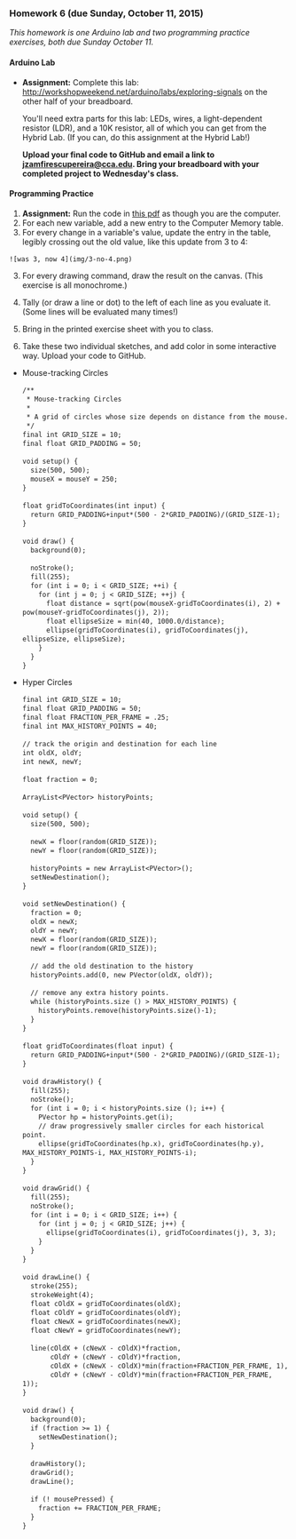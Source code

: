 ### Homework 6 (due Sunday, October 11, 2015)

*This homework is one Arduino lab and two programming practice exercises, both due Sunday October 11.*

#### Arduino Lab

- **Assignment:** Complete this lab: http://workshopweekend.net/arduino/labs/exploring-signals on the other half of your breadboard.
  
  You'll need extra parts for this lab: LEDs, wires, a light-dependent resistor (LDR), and a 10K resistor, all of which you can get from the Hybrid Lab. (If you can, do this assignment at the Hybrid Lab!)
  
  **Upload your final code to GitHub and email a link to [jzamfirescupereira@cca.edu](mailto:jzamfirescupereira@cca.edu). Bring your breadboard with your completed project to Wednesday's class.**

#### Programming Practice

1. **Assignment:** Run the code in [this pdf](https://github.com/zamfi/cca-programming-electronics-fall-2015/blob/master/hw/tracing-exercise.pdf?raw=true) as though you are the computer.
  1. For each new variable, add a new entry to the Computer Memory table.
  2. For every change in a variable's value, update the entry in the table, legibly crossing out the old value, like this update from 3 to 4:
    
    ![was 3, now 4](img/3-no-4.png)
  3. For every drawing command, draw the result on the canvas. (This exercise is all monochrome.)
  4. Tally (or draw a line or dot) to the left of each line as you evaluate it. (Some lines will be evaluated many times!)
  5. Bring in the printed exercise sheet with you to class.

2. Take these two individual sketches, and add color in some interactive way. Upload your code to GitHub.
  - Mouse-tracking Circles
    ```processing
    /**
     * Mouse-tracking Circles
     *
     * A grid of circles whose size depends on distance from the mouse.
     */
    final int GRID_SIZE = 10;
    final float GRID_PADDING = 50;

    void setup() {
      size(500, 500);
      mouseX = mouseY = 250;
    }

    float gridToCoordinates(int input) {
      return GRID_PADDING+input*(500 - 2*GRID_PADDING)/(GRID_SIZE-1);
    }

    void draw() {
      background(0);

      noStroke();
      fill(255);
      for (int i = 0; i < GRID_SIZE; ++i) {
        for (int j = 0; j < GRID_SIZE; ++j) {
          float distance = sqrt(pow(mouseX-gridToCoordinates(i), 2) + pow(mouseY-gridToCoordinates(j), 2));
          float ellipseSize = min(40, 1000.0/distance);
          ellipse(gridToCoordinates(i), gridToCoordinates(j), ellipseSize, ellipseSize);
        }
      }
    }
    ```
  - Hyper Circles
    ```processing
    final int GRID_SIZE = 10;
    final float GRID_PADDING = 50;
    final float FRACTION_PER_FRAME = .25;
    final int MAX_HISTORY_POINTS = 40;

    // track the origin and destination for each line
    int oldX, oldY;
    int newX, newY;

    float fraction = 0;

    ArrayList<PVector> historyPoints;

    void setup() {
      size(500, 500);

      newX = floor(random(GRID_SIZE));
      newY = floor(random(GRID_SIZE));

      historyPoints = new ArrayList<PVector>();
      setNewDestination();
    }

    void setNewDestination() {
      fraction = 0;
      oldX = newX;
      oldY = newY;
      newX = floor(random(GRID_SIZE));
      newY = floor(random(GRID_SIZE));

      // add the old destination to the history
      historyPoints.add(0, new PVector(oldX, oldY));

      // remove any extra history points.
      while (historyPoints.size () > MAX_HISTORY_POINTS) {
        historyPoints.remove(historyPoints.size()-1);
      }
    }

    float gridToCoordinates(float input) {
      return GRID_PADDING+input*(500 - 2*GRID_PADDING)/(GRID_SIZE-1);
    }

    void drawHistory() {
      fill(255);
      noStroke();
      for (int i = 0; i < historyPoints.size (); i++) {
        PVector hp = historyPoints.get(i);
        // draw progressively smaller circles for each historical point.
        ellipse(gridToCoordinates(hp.x), gridToCoordinates(hp.y), MAX_HISTORY_POINTS-i, MAX_HISTORY_POINTS-i);
      }
    }  

    void drawGrid() {
      fill(255);
      noStroke();
      for (int i = 0; i < GRID_SIZE; i++) {
        for (int j = 0; j < GRID_SIZE; j++) {
          ellipse(gridToCoordinates(i), gridToCoordinates(j), 3, 3);
        }
      }
    }

    void drawLine() {
      stroke(255);
      strokeWeight(4);
      float cOldX = gridToCoordinates(oldX);
      float cOldY = gridToCoordinates(oldY);
      float cNewX = gridToCoordinates(newX);
      float cNewY = gridToCoordinates(newY);

      line(cOldX + (cNewX - cOldX)*fraction, 
           cOldY + (cNewY - cOldY)*fraction, 
           cOldX + (cNewX - cOldX)*min(fraction+FRACTION_PER_FRAME, 1), 
           cOldY + (cNewY - cOldY)*min(fraction+FRACTION_PER_FRAME, 1));
    }

    void draw() {
      background(0);
      if (fraction >= 1) {
        setNewDestination();
      }

      drawHistory();
      drawGrid();
      drawLine();

      if (! mousePressed) {
        fraction += FRACTION_PER_FRAME;
      }
    }
    ```